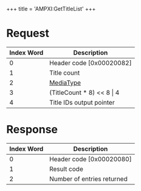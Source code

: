 +++
title = 'AMPXI:GetTitleList'
+++

# Request

| Index Word | Description                                           |
|------------|-------------------------------------------------------|
| 0          | Header code \[0x00020082\]                            |
| 1          | Title count                                           |
| 2          | [MediaType](Filesystem_services#MediaType "wikilink") |
| 3          | (TitleCount \* 8) \<\< 8 \| 4                         |
| 4          | Title IDs output pointer                              |

# Response

| Index Word | Description                |
|------------|----------------------------|
| 0          | Header code \[0x00020080\] |
| 1          | Result code                |
| 2          | Number of entries returned |